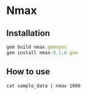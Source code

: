 # Nmax
## Installation

```ruby
gem build nmax.gemspec
gem install nmax-0.1.0.gem
```

## How to use
```
cat sample_data | nmax 1000
```
